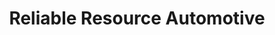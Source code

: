 ---
title: "Reliable Resource Automotive"
url: /detroit/reliable-resource-automotive/
shop: Allgemein
---
